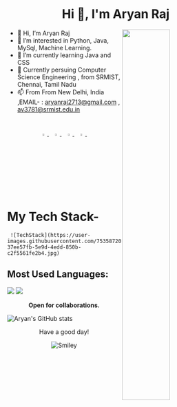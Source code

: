 
<h1 align="center">Hi 👋, I'm Aryan Raj</h1>
<img src="https://imgur.com/Z9n1y5S.gif" height=47% width=47% align="right">



- 👋 Hi, I’m Aryan Raj
- 👀 I’m interested in Python, Java, MySql, Machine Learning.
- 🌱 I’m currently learning Java and CSS
- 💞️ Currently persuing Computer Science Engineering ,
     from SRMIST, Chennai, Tamil Nadu
- 📫 From From New Delhi, India
    ,EMAIL- :  aryanraj2713@gmail.com , av3781@srmist.edu.in


#



<p align="center">
     

  <a href="https://www.linkedin.com/in/aryan-raj-3a68b39a/">
   <img src="https://img.icons8.com/color/48/000000/linkedin.png" width="3.5%"/>
    </a><span>&nbsp;</span>
  <a href="https://twitter.com/aryanraj2713">
    <img src="https://img.icons8.com/color/48/000000/twitter.png" width="3.5%"/>
  </a><span>&nbsp;</span>
  <a href="https://www.instagram.com/aryanraj_2713/">
    <img src="https://img.icons8.com/fluent/48/000000/instagram-new.png" width="3.5%"/>
  </a><span>&nbsp;</span>
  <a href="mailto:aryanraj2713@gmail.com">
    <img src="https://img.icons8.com/fluent/48/000000/gmail.png" width="3.5%"/>
  </a><span>&nbsp;</span>
     
# My Tech Stack-
     ![TechStack](https://user-images.githubusercontent.com/75358720/155724656-37ee57fb-5e9d-4edd-850b-c2f5561fe2b4.jpg)

## Most Used Languages:


<!--  <img align="center" src="https://github-readme-stats.vercel.app/api/top-langs/?username=aryanraj2713&title_color=ffffff&text_color=c9cacc&icon_color=2bbc8a&bg_color=1d1f21&hide=html" /> -->
 
![](https://github-profile-summary-cards.vercel.app/api/cards/repos-per-language?username=aryanraj2713&theme=monokai) 
![](https://github-profile-summary-cards.vercel.app/api/cards/most-commit-language?username=aryanraj2713&theme=monokai&hide=html)


<p align="center">
  <b>Open for collaborations.</b>
     
![Aryan's GitHub stats](https://github-readme-stats.vercel.app/api?username=aryanraj2713&show_icons=true&theme=dark)
   
<div align="center">
<p>Have a good day!</p>
<div>
<img src="https://github.com/fnky/fnky/raw/fnky/img/smile.gif" alt="Smiley" align="center">
</div>
</div>







     


     
